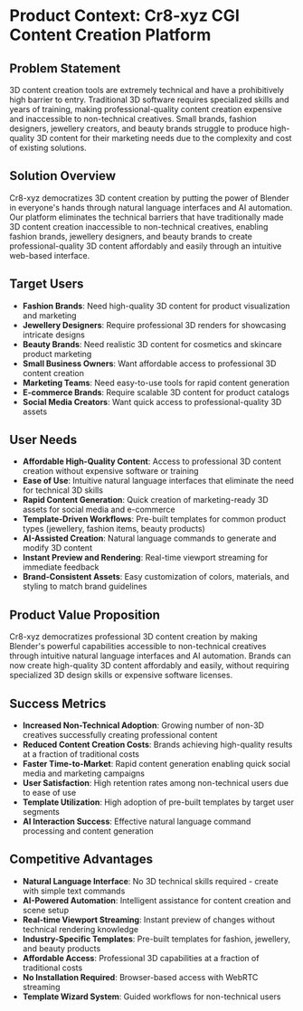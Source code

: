 # Product Context: Cr8-xyz CGI Content Creation Platform

## Problem Statement

3D content creation tools are extremely technical and have a prohibitively high barrier to entry. Traditional 3D software requires specialized skills and years of training, making professional-quality content creation expensive and inaccessible to non-technical creatives. Small brands, fashion designers, jewellery creators, and beauty brands struggle to produce high-quality 3D content for their marketing needs due to the complexity and cost of existing solutions.

## Solution Overview

Cr8-xyz democratizes 3D content creation by putting the power of Blender in everyone's hands through natural language interfaces and AI automation. Our platform eliminates the technical barriers that have traditionally made 3D content creation inaccessible to non-technical creatives, enabling fashion brands, jewellery designers, and beauty brands to create professional-quality 3D content affordably and easily through an intuitive web-based interface.

## Target Users

- **Fashion Brands**: Need high-quality 3D content for product visualization and marketing
- **Jewellery Designers**: Require professional 3D renders for showcasing intricate designs
- **Beauty Brands**: Need realistic 3D content for cosmetics and skincare product marketing
- **Small Business Owners**: Want affordable access to professional 3D content creation
- **Marketing Teams**: Need easy-to-use tools for rapid content generation
- **E-commerce Brands**: Require scalable 3D content for product catalogs
- **Social Media Creators**: Want quick access to professional-quality 3D assets

## User Needs

- **Affordable High-Quality Content**: Access to professional 3D content creation without expensive software or training
- **Ease of Use**: Intuitive natural language interfaces that eliminate the need for technical 3D skills
- **Rapid Content Generation**: Quick creation of marketing-ready 3D assets for social media and e-commerce
- **Template-Driven Workflows**: Pre-built templates for common product types (jewellery, fashion items, beauty products)
- **AI-Assisted Creation**: Natural language commands to generate and modify 3D content
- **Instant Preview and Rendering**: Real-time viewport streaming for immediate feedback
- **Brand-Consistent Assets**: Easy customization of colors, materials, and styling to match brand guidelines

## Product Value Proposition

Cr8-xyz democratizes professional 3D content creation by making Blender's powerful capabilities accessible to non-technical creatives through intuitive natural language interfaces and AI automation. Brands can now create high-quality 3D content affordably and easily, without requiring specialized 3D design skills or expensive software licenses.

## Success Metrics

- **Increased Non-Technical Adoption**: Growing number of non-3D creatives successfully creating professional content
- **Reduced Content Creation Costs**: Brands achieving high-quality results at a fraction of traditional costs
- **Faster Time-to-Market**: Rapid content generation enabling quick social media and marketing campaigns
- **User Satisfaction**: High retention rates among non-technical users due to ease of use
- **Template Utilization**: High adoption of pre-built templates by target user segments
- **AI Interaction Success**: Effective natural language command processing and content generation

## Competitive Advantages

- **Natural Language Interface**: No 3D technical skills required - create with simple text commands
- **AI-Powered Automation**: Intelligent assistance for content creation and scene setup
- **Real-time Viewport Streaming**: Instant preview of changes without technical rendering knowledge
- **Industry-Specific Templates**: Pre-built templates for fashion, jewellery, and beauty products
- **Affordable Access**: Professional 3D capabilities at a fraction of traditional costs
- **No Installation Required**: Browser-based access with WebRTC streaming
- **Template Wizard System**: Guided workflows for non-technical users
